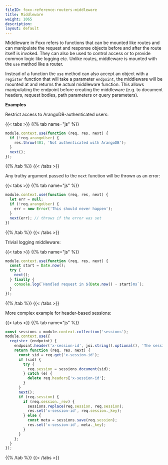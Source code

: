 ```yaml
---
fileID: foxx-reference-routers-middleware
title: Middleware
weight: 1065
description: 
layout: default
---
```

Middleware in Foxx refers to functions that can be mounted like routes and can
manipulate the request and response objects before and after the route itself
is invoked. They can also be used to control access or to provide common logic
like logging etc. Unlike routes, middleware is mounted with the `use` method
like a router.

Instead of a function the `use` method can also accept an object with a
`register` function that will take a parameter `endpoint`, the middleware will
be mounted at and returns the actual middleware function. This allows
manipulating the endpoint before creating the middleware (e.g. to document
headers, request bodies, path parameters or query parameters).

**Examples**

Restrict access to ArangoDB-authenticated users:

{{< tabs >}}
{{% tab name="js" %}}
```js
module.context.use(function (req, res, next) {
  if (!req.arangoUser) {
    res.throw(401, 'Not authenticated with ArangoDB');
  }
  next();
});
```
{{% /tab %}}
{{< /tabs >}}

Any truthy argument passed to the `next` function will be thrown as an error:

{{< tabs >}}
{{% tab name="js" %}}
```js
module.context.use(function (req, res, next) {
  let err = null;
  if (!req.arangoUser) {
    err = new Error('This should never happen');
  }
  next(err); // throws if the error was set
})
```
{{% /tab %}}
{{< /tabs >}}

Trivial logging middleware:

{{< tabs >}}
{{% tab name="js" %}}
```js
module.context.use(function (req, res, next) {
  const start = Date.now();
  try {
    next();
  } finally {
    console.log(`Handled request in ${Date.now() - start}ms`);
  }
});
```
{{% /tab %}}
{{< /tabs >}}

More complex example for header-based sessions:

{{< tabs >}}
{{% tab name="js" %}}
```js
const sessions = module.context.collection('sessions');
module.context.use({
  register (endpoint) {
    endpoint.header('x-session-id', joi.string().optional(), 'The session ID.');
    return function (req, res, next) {
      const sid = req.get('x-session-id');
      if (sid) {
        try {
          req.session = sessions.document(sid);
        } catch (e) {
          delete req.headers['x-session-id'];
        }
      }
      next();
      if (req.session) {
        if (req.session._rev) {
          sessions.replace(req.session, req.session);
          res.set('x-session-id', req.session._key);
        } else {
          const meta = sessions.save(req.session);
          res.set('x-session-id', meta._key);
        }
      }
    };
  }
});
```
{{% /tab %}}
{{< /tabs >}}
